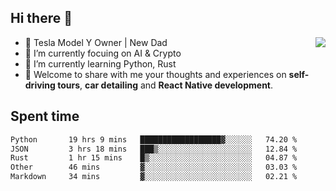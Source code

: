 ## Hi there 👋
<img align="right" src="https://github-readme-stats.vercel.app/api?username=ljunb&show_icons=true&icon_color=CE1D2D&text_color=718096&bg_color=00000000&hide_title=true&hide_border=true" />

- 🚗 Tesla Model Y Owner | New Dad
- 🔭 I’m currently focuing on AI & Crypto
- 🌱 I’m currently learning Python, Rust
- 💬 Welcome to share with me your thoughts and experiences on **self-driving tours**, **car detailing** and **React Native development**.




## Spent time
<!--START_SECTION:waka-->

```txt
Python       19 hrs 9 mins   ██████████████████▓░░░░░░   74.20 %
JSON         3 hrs 18 mins   ███▒░░░░░░░░░░░░░░░░░░░░░   12.84 %
Rust         1 hr 15 mins    █▒░░░░░░░░░░░░░░░░░░░░░░░   04.87 %
Other        46 mins         ▓░░░░░░░░░░░░░░░░░░░░░░░░   03.03 %
Markdown     34 mins         ▓░░░░░░░░░░░░░░░░░░░░░░░░   02.21 %
```

<!--END_SECTION:waka-->

